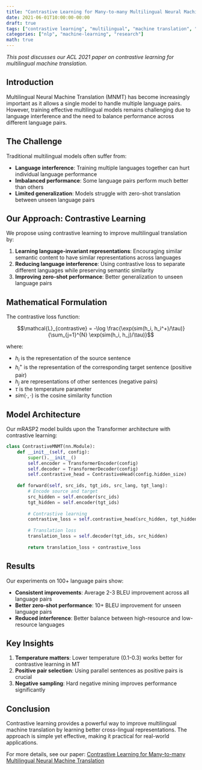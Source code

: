 ```yaml
---
title: "Contrastive Learning for Many-to-many Multilingual Neural Machine Translation"
date: 2021-06-01T10:00:00-00:00
draft: true
tags: ["contrastive learning", "multilingual", "machine translation", "neural networks"]
categories: ["nlp", "machine-learning", "research"]
math: true
---
```


*This post discusses our ACL 2021 paper on contrastive learning for multilingual machine translation.*

## Introduction

Multilingual Neural Machine Translation (MNMT) has become increasingly important as it allows a single model to handle multiple language pairs. However, training effective multilingual models remains challenging due to language interference and the need to balance performance across different language pairs.

## The Challenge

Traditional multilingual models often suffer from:
- **Language interference**: Training multiple languages together can hurt individual language performance
- **Imbalanced performance**: Some language pairs perform much better than others
- **Limited generalization**: Models struggle with zero-shot translation between unseen language pairs

## Our Approach: Contrastive Learning

We propose using contrastive learning to improve multilingual translation by:
1. **Learning language-invariant representations**: Encouraging similar semantic content to have similar representations across languages
2. **Reducing language interference**: Using contrastive loss to separate different languages while preserving semantic similarity
3. **Improving zero-shot performance**: Better generalization to unseen language pairs

## Mathematical Formulation

The contrastive loss function:

$$\mathcal{L}_{contrastive} = -\log \frac{\exp(sim(h_i, h_i^+)/\tau)}{\sum_{j=1}^{N} \exp(sim(h_i, h_j)/\tau)}$$

where:
- $h_i$ is the representation of the source sentence
- $h_i^+$ is the representation of the corresponding target sentence (positive pair)
- $h_j$ are representations of other sentences (negative pairs)
- $\tau$ is the temperature parameter
- $sim(\cdot, \cdot)$ is the cosine similarity function

## Model Architecture

Our mRASP2 model builds upon the Transformer architecture with contrastive learning:

```python
class ContrastiveMNMT(nn.Module):
    def __init__(self, config):
        super().__init__()
        self.encoder = TransformerEncoder(config)
        self.decoder = TransformerDecoder(config)
        self.contrastive_head = ContrastiveHead(config.hidden_size)
        
    def forward(self, src_ids, tgt_ids, src_lang, tgt_lang):
        # Encode source and target
        src_hidden = self.encoder(src_ids)
        tgt_hidden = self.encoder(tgt_ids)
        
        # Contrastive learning
        contrastive_loss = self.contrastive_head(src_hidden, tgt_hidden)
        
        # Translation loss
        translation_loss = self.decoder(tgt_ids, src_hidden)
        
        return translation_loss + contrastive_loss
```

## Results

Our experiments on 100+ language pairs show:
- **Consistent improvements**: Average 2-3 BLEU improvement across all language pairs
- **Better zero-shot performance**: 10+ BLEU improvement for unseen language pairs
- **Reduced interference**: Better balance between high-resource and low-resource languages

## Key Insights

1. **Temperature matters**: Lower temperature (0.1-0.3) works better for contrastive learning in MT
2. **Positive pair selection**: Using parallel sentences as positive pairs is crucial
3. **Negative sampling**: Hard negative mining improves performance significantly

## Conclusion

Contrastive learning provides a powerful way to improve multilingual machine translation by learning better cross-lingual representations. The approach is simple yet effective, making it practical for real-world applications.

For more details, see our paper: [Contrastive Learning for Many-to-many Multilingual Neural Machine Translation](https://arxiv.org/abs/2105.09501) 